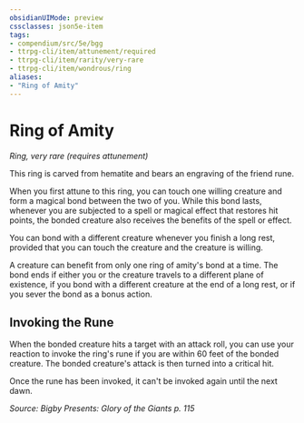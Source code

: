 ```yaml
---
obsidianUIMode: preview
cssclasses: json5e-item
tags:
- compendium/src/5e/bgg
- ttrpg-cli/item/attunement/required
- ttrpg-cli/item/rarity/very-rare
- ttrpg-cli/item/wondrous/ring
aliases: 
- "Ring of Amity"
---
```

# Ring of Amity
*Ring, very rare (requires attunement)*  


This ring is carved from hematite and bears an engraving of the friend rune.

When you first attune to this ring, you can touch one willing creature and form a magical bond between the two of you. While this bond lasts, whenever you are subjected to a spell or magical effect that restores hit points, the bonded creature also receives the benefits of the spell or effect.

You can bond with a different creature whenever you finish a long rest, provided that you can touch the creature and the creature is willing.

A creature can benefit from only one ring of amity's bond at a time. The bond ends if either you or the creature travels to a different plane of existence, if you bond with a different creature at the end of a long rest, or if you sever the bond as a bonus action.

## Invoking the Rune

When the bonded creature hits a target with an attack roll, you can use your reaction to invoke the ring's rune if you are within 60 feet of the bonded creature. The bonded creature's attack is then turned into a critical hit.

Once the rune has been invoked, it can't be invoked again until the next dawn.

*Source: Bigby Presents: Glory of the Giants p. 115*